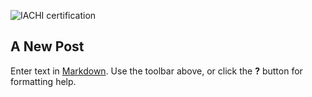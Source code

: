 ![IACHI certification]({{site.baseurl}}/IACHI.png)
## A New Post

Enter text in [Markdown](http://daringfireball.net/projects/markdown/). Use the toolbar above, or click the **?** button for formatting help.
